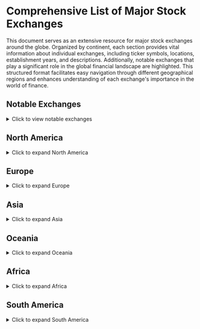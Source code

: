 # Comprehensive List of Major Stock Exchanges

This document serves as an extensive resource for major stock exchanges around the globe. Organized by continent, each section provides vital information about individual exchanges, including ticker symbols, locations, establishment years, and descriptions. Additionally, notable exchanges that play a significant role in the global financial landscape are highlighted. This structured format facilitates easy navigation through different geographical regions and enhances understanding of each exchange's importance in the world of finance.

## Notable Exchanges
<details>
<summary>Click to view notable exchanges</summary>

### Intercontinental Exchange (ICE)
- **Ticker**: ^ICE
- **Location**: Atlanta, USA
- **Established**: 2000
- **Description**: An operator of global exchanges and clearing houses, ICE is known for its trading in commodities and financial derivatives. It also owns the NYSE, making it a significant player in the global financial market.

### CME Group
- **Ticker**: ^CME
- **Location**: Chicago, USA
- **Established**: 1898
- **Description**: The world's largest financial derivatives exchange, CME Group offers a wide range of futures and options products. It facilitates trading across various asset classes, including commodities, equities, and interest rates.

### Singapore Exchange (SGX)
- **Ticker**: ^STI
- **Location**: Singapore
- **Established**: 1999
- **Description**: SGX is a key financial hub in Asia, featuring a diverse range of international listings and trading products. It offers unique financial instruments such as REITs (Real Estate Investment Trusts) and ETFs (Exchange-Traded Funds).

### Hong Kong Exchanges and Clearing Limited (HKEX)
- **Ticker**: ^HSI
- **Location**: Hong Kong
- **Established**: 1891
- **Description**: HKEX is a major global financial center, known for its vibrant market and significant international participation. It hosts a diverse range of companies, particularly in the financial and real estate sectors.

</details>

## North America
<details>
<summary>Click to expand North America</summary>

### New York Stock Exchange (NYSE)
- **Ticker**: ^NYA
- **Location**: New York City, USA
- **Established**: 1817
- **Description**: The NYSE is the largest stock exchange in the world by market capitalization, hosting a wide range of large-cap companies across various sectors. It operates on a hybrid model, combining traditional floor trading with electronic trading.

### NASDAQ Stock Market
- **Ticker**: ^IXIC
- **Location**: New York City, USA
- **Established**: 1971
- **Description**: Known for its high concentration of technology and growth-oriented companies, NASDAQ was the first electronic stock market. It features major tech giants such as Apple, Microsoft, and Amazon.

### Toronto Stock Exchange (TSX)
- **Ticker**: ^GSPTSE
- **Location**: Toronto, Canada
- **Established**: 1861
- **Description**: The TSX is Canada's largest stock exchange, featuring a diverse array of sectors, including mining, energy, and technology. It plays a crucial role in raising capital for companies in these industries.

### Mexican Stock Exchange (BMV)
- **Ticker**: ^MXX
- **Location**: Mexico City, Mexico
- **Established**: 1894
- **Description**: The BMV is the main stock exchange in Mexico, offering a wide range of financial instruments. It has seen increasing foreign investment and is pivotal in Latin America's economic landscape.

### Chicago Stock Exchange (CHX)
- **Ticker**: ^CHX
- **Location**: Chicago, USA
- **Established**: 1882
- **Description**: The CHX focuses on the trading of securities and is known for its efficient and rapid execution of trades, making it a favorite among institutional investors.

</details>

## Europe
<details>
<summary>Click to expand Europe</summary>

### London Stock Exchange (LSE)
- **Ticker**: ^FTSE
- **Location**: London, United Kingdom
- **Established**: 1801
- **Description**: One of the oldest stock exchanges in the world, the LSE features a wide range of international companies and is known for its significant influence on global finance. It provides a platform for trading a diverse array of financial products.

### Deutsche Börse (Frankfurt Stock Exchange)
- **Ticker**: ^DAX
- **Location**: Frankfurt, Germany
- **Established**: 1585
- **Description**: A major European stock exchange, primarily focused on blue-chip stocks. The DAX index represents the 30 largest German companies and serves as a barometer for the German economy.

### Euronext
- **Ticker**: ^Euronext
- **Location**: Multiple countries in Western Europe (Amsterdam, Brussels, Lisbon)
- **Established**: 2000
- **Description**: A pan-European stock exchange representing several countries, Euronext facilitates cross-border trading and offers a wide range of financial products across its various locations.

### SIX Swiss Exchange
- **Ticker**: ^SSMI
- **Location**: Zurich, Switzerland
- **Established**: 1850
- **Description**: Known for trading Swiss blue-chip stocks, the SIX Swiss Exchange offers a wide variety of investment products, including derivatives and exchange-traded funds.

### Borsa Italiana
- **Ticker**: ^FTSE MIB
- **Location**: Milan, Italy
- **Established**: 1808
- **Description**: The main stock exchange in Italy, Borsa Italiana features a wide array of domestic and international listings. It is known for its strong emphasis on corporate governance.

</details>

## Asia
<details>
<summary>Click to expand Asia</summary>

### Tokyo Stock Exchange (TSE)
- **Ticker**: ^N225
- **Location**: Tokyo, Japan
- **Established**: 1878
- **Description**: The largest stock exchange in Japan, the TSE hosts many prominent companies and is known for its efficiency and transparency. The Nikkei 225 index is one of the most followed stock market indices globally.

### Shanghai Stock Exchange (SSE)
- **Ticker**: ^SSE
- **Location**: Shanghai, China
- **Established**: 1990
- **Description**: One of the largest stock exchanges in Asia, focusing primarily on companies from mainland China. It has a growing international presence and a significant impact on global markets.

### Hong Kong Stock Exchange (HKEX)
- **Ticker**: ^HSI
- **Location**: Hong Kong
- **Established**: 1891
- **Description**: A major financial hub in Asia, HKEX is known for its international reach and diverse investment opportunities. It features numerous foreign listings, making it an attractive market for global investors.

### National Stock Exchange of India (NSE)
- **Ticker**: ^NSEI
- **Location**: Mumbai, India
- **Established**: 1992
- **Description**: One of the leading stock exchanges in India, the NSE is known for its electronic trading platform and innovation in financial products, including derivatives and index funds.

### Korea Exchange (KRX)
- **Ticker**: ^KOSPI
- **Location**: Busan, South Korea
- **Established**: 1956
- **Description**: The main stock exchange in South Korea, the KRX features a diverse range of companies and is integral to the region's economy.

</details>

## Oceania
<details>
<summary>Click to expand Oceania</summary>

### Australian Securities Exchange (ASX)
- **Ticker**: ^AXJO
- **Location**: Sydney, Australia
- **Established**: 1987
- **Description**: The primary stock exchange in Australia, the ASX features diverse sectors such as mining, banking, and technology. It is known for its strong regulatory framework and investor protections.

### New Zealand Exchange (NZX)
- **Ticker**: ^NZX
- **Location**: Wellington, New Zealand
- **Established**: 1974
- **Description**: The main stock exchange in New Zealand, the NZX provides a platform for local companies and foreign listings. It is known for its focus on sustainability and green investments.

</details>

## Africa
<details>
<summary>Click to expand Africa</summary>

### Johannesburg Stock Exchange (JSE)
- **Ticker**: ^JSE
- **Location**: Johannesburg, South Africa
- **Established**: 1887
- **Description**: The largest stock exchange in Africa, the JSE features a diverse range of listed companies, including major mining firms. It plays a crucial role in the economic development of the region.

### Nairobi Securities Exchange (NSE)
- **Ticker**: ^NSE
- **Location**: Nairobi, Kenya
- **Established**: 1954
- **Description**: The leading stock exchange in East Africa, the NSE facilitates investment in local companies and promotes capital market growth, playing a key role in the Kenyan economy.

### Egyptian Exchange (EGX)
- **Ticker**: ^EGX30
- **Location**: Cairo, Egypt
- **Established**: 1883
- **Description**: One of the oldest stock exchanges in Africa, the EGX provides a platform for trading in a variety of securities, including stocks, bonds, and derivatives.

### Casablanca Stock Exchange (CSE)
- **Ticker**: ^MASI
- **Location**: Casablanca, Morocco
- **Established**: 1929
- **Description**: The primary stock exchange in Morocco, the CSE is known for its diverse range of listed companies and efforts to attract foreign investment.

</details>

## South America
<details>
<summary>Click to expand South America</summary>

### B3 (Brazil Stock Exchange)
- **Ticker**: ^BOVESPA
- **Location**: São Paulo, Brazil
- **Established**: 1890
- **Description**: The main stock exchange in Brazil, B3 features a wide range of companies in various sectors, including finance, commodities, and technology. It is a key player in the Latin American financial market.

### Buenos Aires Stock Exchange (BCBA)
- **Ticker**: ^BYMA
- **Location**: Buenos Aires, Argentina
- **Established**: 1854
- **Description**: The primary stock exchange in Argentina, the BCBA provides a platform for trading stocks, bonds, and other securities, playing a critical role in the country's economy.

### Santiago Stock Exchange (BCS)
- **Ticker**: ^IPSA
- **Location**: Santiago, Chile
- **Established**: 1893
- **Description**: The main stock exchange in Chile, the BCS is known for trading in a variety of sectors, including mining, banking, and agriculture.

### Lima Stock Exchange (BVL)
- **Ticker**: ^S&P/BVL
- **Location**: Lima, Peru
- **Established**: 1860
- **Description**: The main stock exchange in Peru, the BVL features a wide range of local and international companies and has been increasingly attracting foreign investment.

</details>
